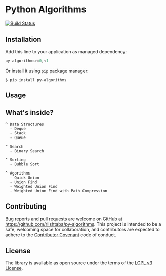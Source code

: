 # Python Algorithms

[![Build Status](https://travis-ci.org/rlishtaba/py-algorithms-playground.svg?branch=master)](https://travis-ci.org/rlishtaba/py-algorithms-playground)


## Installation

Add this line to your application as managed dependency:

```python
py-algorithms>=0,<1
```

Or install it using `pip` package manager:

    $ pip install py-algorithms

## Usage


## What's inside?

    ^ Data Structures
      - Deque
      - Stack
      - Queue

    ^ Search
      - Binary Search

    ^ Sorting
      - Bubble Sort

    ^ Agorithms
      - Quick Union
      - Union Find
      - Weighted Union Find
      - Weighted Union Find with Path Compression



## Contributing

Bug reports and pull requests are welcome on GitHub at https://github.com/rlishtaba/py-algorithms. This project is intended to be a safe, welcoming space for collaboration, and contributors are expected to adhere to the [Contributor Covenant](http://contributor-covenant.org) code of conduct.


## License

The library is available as open source under the terms of the [LGPL v3 License](http://opensource.org/licenses/LGPLv3).
